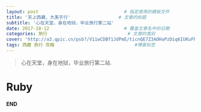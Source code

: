 ```yaml
---
layout: post								# 指定使用的模板文件
title: '天上西藏，大美于行'				    # 文章的标题
subtitle: '心在天堂，身在地狱，毕业旅行第二站'
date: 2017-10-12							# 覆盖文章名中的日期
categories: 旅行								# 文章的类别
cover: 'http://a3.qpic.cn/psb?/V11wCDBf1JdPmE/ticnQE7Z3AOHaPzDiq6IUKuFRo5eVVLJVnFPFLC4RlA!/b/dD0BAAAAAAAA&bo=0AKVAdAClQERADc!&rf=viewer_4&t=5'
tags: 西藏 旅行 攻略								#博客标签
---
```


> 心在天堂，身在地狱，毕业旅行第二站.

# Ruby

#### END





